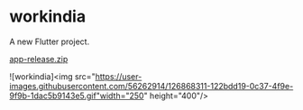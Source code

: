 # workindia

A new Flutter project.

[app-release.zip](https://github.com/shivam05241/workindia/files/6872372/app-release.zip)

![workindia]<img src="https://user-images.githubusercontent.com/56262914/126868311-122bdd19-0c37-4f9e-9f9b-1dac5b9143e5.gif"width="250" height="400"/>
